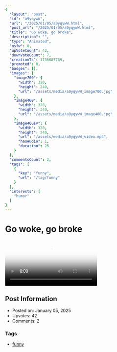 ```yaml
---
{
  "layout": "post",
  "id": "a9yqywW",
  "url": "/2025/01/05/a9yqywW.html",
  "post_url": "/2025/01/05/a9yqywW.html",
  "title": "Go woke, go broke",
  "description": "",
  "type": "Animated",
  "nsfw": 0,
  "upVoteCount": 42,
  "downVoteCount": 7,
  "creationTs": 1736087789,
  "promoted": 0,
  "badges": [],
  "images": {
    "image700": {
      "width": 320,
      "height": 240,
      "url": "/assets/media/a9yqywW_image700.jpg"
    },
    "image460": {
      "width": 320,
      "height": 240,
      "url": "/assets/media/a9yqywW_image460.jpg"
    },
    "image460sv": {
      "width": 320,
      "height": 240,
      "url": "/assets/media/a9yqywW_video.mp4",
      "hasAudio": 1,
      "duration": 25
    }
  },
  "commentsCount": 2,
  "tags": [
    {
      "key": "funny",
      "url": "/tag/funny"
    }
  ],
  "interests": [
    "humor"
  ]
}
---
```


# Go woke, go broke

<video controls playsinline loop poster="/assets/media/a9yqywW_image460.jpg">
  <source src="/assets/media/a9yqywW_video.mp4" type="video/mp4">
  Your browser does not support the video tag.
</video>

## Post Information

- Posted on: January 05, 2025
- Upvotes: 42
- Comments: 2

### Tags

- [funny](/tag/funny)
